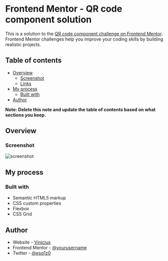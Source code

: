 # Frontend Mentor - QR code component solution

This is a solution to the [QR code component challenge on Frontend Mentor](https://www.frontendmentor.io/challenges/qr-code-component-iux_sIO_H). Frontend Mentor challenges help you improve your coding skills by building realistic projects. 

## Table of contents

- [Overview](#overview)
  - [Screenshot](#screenshot)
  - [Links](#links)
- [My process](#my-process)
  - [Built with](#built-with)
- [Author](#author)

**Note: Delete this note and update the table of contents based on what sections you keep.**

## Overview

### Screenshot

![screenshot](./Screenshot.jpg)

## My process

### Built with

- Semantic HTML5 markup
- CSS custom properties
- Flexbox
- CSS Grid

## Author

- Website - [Vinicius](https://ut0p1c.github.io)
- Frontend Mentor - [@yourusername](https://www.frontendmentor.io/profile/UT0P1C)
- Twitter - [@esq1z0](https://www.twitter.com/esq1z0)

